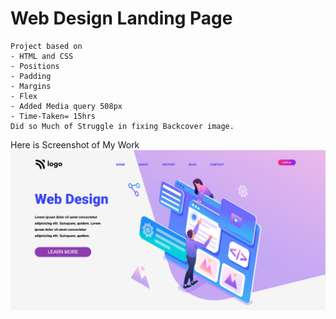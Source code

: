 # Web Design Landing Page
    Project based on 
    - HTML and CSS
    - Positions
    - Padding
    - Margins
    - Flex
    - Added Media query 508px
    - Time-Taken= 15hrs
    Did so Much of Struggle in fixing Backcover image. 

Here is Screenshot of My Work
![Screenshot](./Web%20Design%20Laanding%20Page.png)